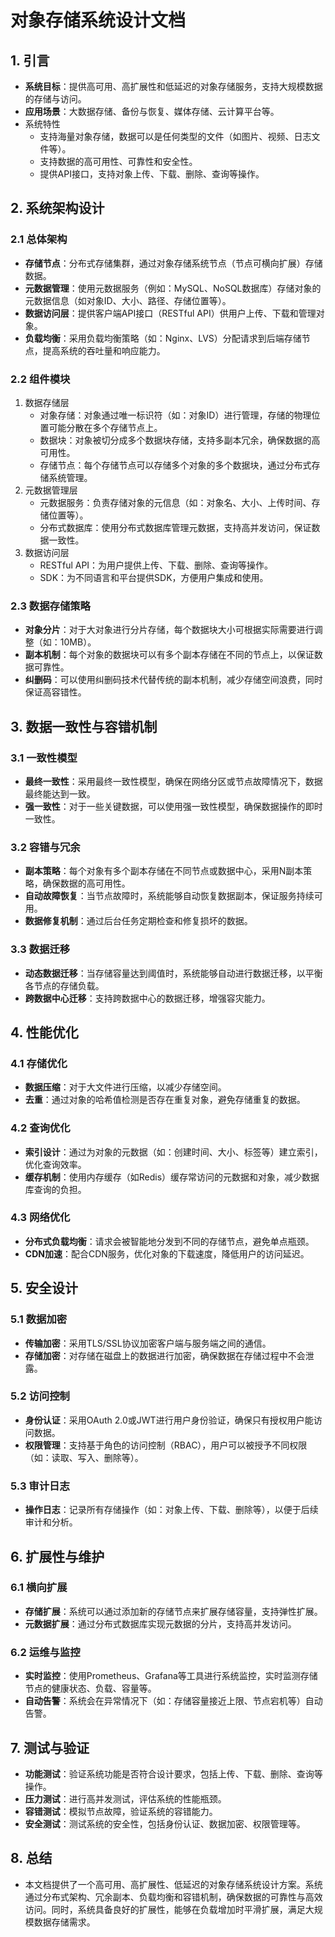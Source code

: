 # 对象存储系统设计文档

## 1. 引言

- **系统目标**：提供高可用、高扩展性和低延迟的对象存储服务，支持大规模数据的存储与访问。
- **应用场景**：大数据存储、备份与恢复、媒体存储、云计算平台等。
- 系统特性
  - 支持海量对象存储，数据可以是任何类型的文件（如图片、视频、日志文件等）。
  - 支持数据的高可用性、可靠性和安全性。
  - 提供API接口，支持对象上传、下载、删除、查询等操作。

## 2. 系统架构设计

### 2.1 总体架构

- **存储节点**：分布式存储集群，通过对象存储系统节点（节点可横向扩展）存储数据。
- **元数据管理**：使用元数据服务（例如：MySQL、NoSQL数据库）存储对象的元数据信息（如对象ID、大小、路径、存储位置等）。
- **数据访问层**：提供客户端API接口（RESTful API）供用户上传、下载和管理对象。
- **负载均衡**：采用负载均衡策略（如：Nginx、LVS）分配请求到后端存储节点，提高系统的吞吐量和响应能力。

### 2.2 组件模块

1. 数据存储层
   - 对象存储：对象通过唯一标识符（如：对象ID）进行管理，存储的物理位置可能分散在多个存储节点上。
   - 数据块：对象被切分成多个数据块存储，支持多副本冗余，确保数据的高可用性。
   - 存储节点：每个存储节点可以存储多个对象的多个数据块，通过分布式存储系统管理。
2. 元数据管理层
   - 元数据服务：负责存储对象的元信息（如：对象名、大小、上传时间、存储位置等）。
   - 分布式数据库：使用分布式数据库管理元数据，支持高并发访问，保证数据一致性。
3. 数据访问层
   - RESTful API：为用户提供上传、下载、删除、查询等操作。
   - SDK：为不同语言和平台提供SDK，方便用户集成和使用。

### 2.3 数据存储策略

- **对象分片**：对于大对象进行分片存储，每个数据块大小可根据实际需要进行调整（如：10MB）。
- **副本机制**：每个对象的数据块可以有多个副本存储在不同的节点上，以保证数据可靠性。
- **纠删码**：可以使用纠删码技术代替传统的副本机制，减少存储空间浪费，同时保证高容错性。

## 3. 数据一致性与容错机制

### 3.1 一致性模型

- **最终一致性**：采用最终一致性模型，确保在网络分区或节点故障情况下，数据最终能达到一致。
- **强一致性**：对于一些关键数据，可以使用强一致性模型，确保数据操作的即时一致性。

### 3.2 容错与冗余

- **副本策略**：每个对象有多个副本存储在不同节点或数据中心，采用N副本策略，确保数据的高可用性。
- **自动故障恢复**：当节点故障时，系统能够自动恢复数据副本，保证服务持续可用。
- **数据修复机制**：通过后台任务定期检查和修复损坏的数据。

### 3.3 数据迁移

- **动态数据迁移**：当存储容量达到阈值时，系统能够自动进行数据迁移，以平衡各节点的存储负载。
- **跨数据中心迁移**：支持跨数据中心的数据迁移，增强容灾能力。

## 4. 性能优化

### 4.1 存储优化

- **数据压缩**：对于大文件进行压缩，以减少存储空间。
- **去重**：通过对象的哈希值检测是否存在重复对象，避免存储重复的数据。

### 4.2 查询优化

- **索引设计**：通过为对象的元数据（如：创建时间、大小、标签等）建立索引，优化查询效率。
- **缓存机制**：使用内存缓存（如Redis）缓存常访问的元数据和对象，减少数据库查询的负担。

### 4.3 网络优化

- **分布式负载均衡**：请求会被智能地分发到不同的存储节点，避免单点瓶颈。
- **CDN加速**：配合CDN服务，优化对象的下载速度，降低用户的访问延迟。

## 5. 安全设计

### 5.1 数据加密

- **传输加密**：采用TLS/SSL协议加密客户端与服务端之间的通信。
- **存储加密**：对存储在磁盘上的数据进行加密，确保数据在存储过程中不会泄露。

### 5.2 访问控制

- **身份认证**：采用OAuth 2.0或JWT进行用户身份验证，确保只有授权用户能访问数据。
- **权限管理**：支持基于角色的访问控制（RBAC），用户可以被授予不同权限（如：读取、写入、删除等）。

### 5.3 审计日志

- **操作日志**：记录所有存储操作（如：对象上传、下载、删除等），以便于后续审计和分析。

## 6. 扩展性与维护

### 6.1 横向扩展

- **存储扩展**：系统可以通过添加新的存储节点来扩展存储容量，支持弹性扩展。
- **元数据扩展**：通过分布式数据库实现元数据的分片，支持高并发访问。

### 6.2 运维与监控

- **实时监控**：使用Prometheus、Grafana等工具进行系统监控，实时监测存储节点的健康状态、负载、容量等。
- **自动告警**：系统会在异常情况下（如：存储容量接近上限、节点宕机等）自动告警。

## 7. 测试与验证

- **功能测试**：验证系统功能是否符合设计要求，包括上传、下载、删除、查询等操作。
- **压力测试**：进行高并发测试，评估系统的性能瓶颈。
- **容错测试**：模拟节点故障，验证系统的容错能力。
- **安全测试**：测试系统的安全性，包括身份认证、数据加密、权限管理等。

## 8. 总结

- 本文档提供了一个高可用、高扩展性、低延迟的对象存储系统设计方案。系统通过分布式架构、冗余副本、负载均衡和容错机制，确保数据的可靠性与高效访问。同时，系统具备良好的扩展性，能够在负载增加时平滑扩展，满足大规模数据存储需求。